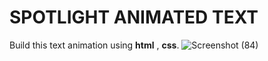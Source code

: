 # SPOTLIGHT ANIMATED TEXT 
Build this text animation using **html** , **css**.
![Screenshot (84)](https://user-images.githubusercontent.com/67232537/137517977-65a636eb-74ea-4d7e-aef9-7240719d1e8c.png)

